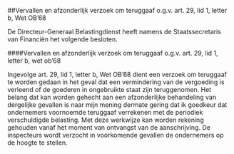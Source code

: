 <meta http-equiv='Content-Type' content='text/html; charset=utf-8' />

##Vervallen en afzonderlijk verzoek om teruggaaf o.g.v. art. 29, lid 1, letter b, Wet OB’68

De Directeur-Generaal Belastingdienst heeft namens de Staatssecretaris van Financiën het volgende besloten.     

####Vervallen en afzonderlijk verzoek om teruggaaf o.g.v. art. 29, lid 1, letter b, wet ob’68

Ingevolge art. 29, lid 1, letter b, Wet OB’68 dient een verzoek om teruggaaf te worden gedaan in het geval dat een vermindering van de vergoeding is verleend of de goederen in ongebruikte staat zijn teruggenomen. Het belang dat kan worden gehecht aan een afzonderlijke behandeling van dergelijke gevallen is naar mijn mening dermate gering dat ik goedkeur dat ondernemers voornoemde teruggaaf verrekenen met de periodiek verschuldigde belasting. Met deze werkwijze kan worden rekening gehouden vanaf het moment van ontvangst van de aanschrijving. De inspecteurs wordt verzocht in voorkomende gevallen de ondernemers op de hoogte te stellen.     
